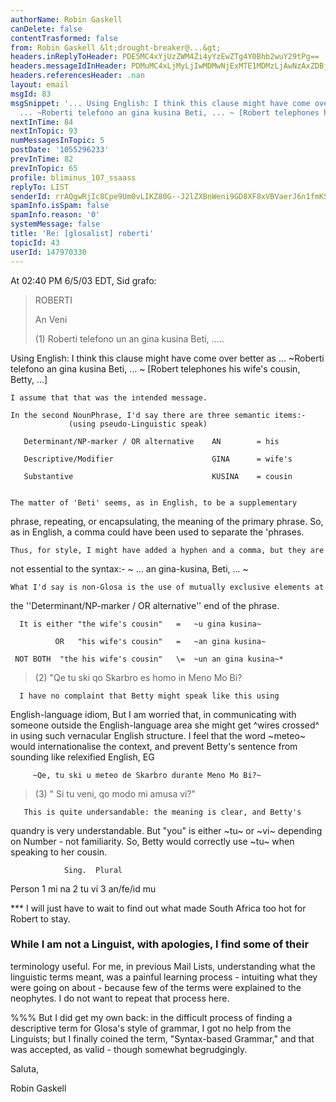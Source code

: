 ```yaml
---
authorName: Robin Gaskell
canDelete: false
contentTrasformed: false
from: Robin Gaskell &lt;drought-breaker@...&gt;
headers.inReplyToHeader: PDE5MC4xYjUzZWM4Zi4yYzEwZTg4Y0Bhb2wuY29tPg==
headers.messageIdInHeader: PDMuMC4xLjMyLjIwMDMwNjExMTE1MDMzLjAwNzAxZDBjQHBhY2lmaWMubmV0LmF1Pg==
headers.referencesHeader: .nan
layout: email
msgId: 83
msgSnippet: '... Using English: I think this clause might have come over better as
  ... ~Roberti telefono an gina kusina Beti, ... ~ [Robert telephones his wife s cousin,'
nextInTime: 84
nextInTopic: 93
numMessagesInTopic: 5
postDate: '1055296233'
prevInTime: 82
prevInTopic: 65
profile: bliminus_107_ssaass
replyTo: LIST
senderId: rrAQgwRjIc8Cpe9Um0vLIKZ80G--J2lZXBnWeni9GD8XF8xVBVaerJ6n1fmKS_nKvwhmyglTWwUEftVZ0b9xvBb592XCk3WwFpDmcTgQZ3EMydbcFQ
spamInfo.isSpam: false
spamInfo.reason: '0'
systemMessage: false
title: 'Re: [glosalist] roberti'
topicId: 43
userId: 147970330
---
```


At 02:40 PM 6/5/03 EDT, Sid grafo:
>ROBERTI
>
>An Veni
>
>(1)    Roberti telefono un an gina kusina Beti,  .....

Using English:
    I think this clause might have come over better as ...
      ~Roberti telefono an gina kusina Beti, ... ~
      [Robert telephones his wife's cousin, Betty, ...]

    I assume that that was the intended message.

    In the second NounPhrase, I'd say there are three semantic items:-
                 (using pseudo-Linguistic speak)
 
       Determinant/NP-marker / OR alternative    AN        = his

       Descriptive/Modifier                      GINA      = wife's
            
       Substantive                               KUSINA    = cousin 


    The matter of 'Beti' seems, as in English, to be a supplementary
phrase, repeating, or encapsulating, the meaning of the primary phrase.
So, as in English, a comma could have been used to separate the 'phrases.

    Thus, for style, I might have added a hyphen and a comma, but they are
not essential to the syntax:-
         ~ ... an gina-kusina, Beti, ... ~

    What I'd say is non-Glosa is the use of mutually exclusive elements at
the 
 ''Determinant/NP-marker / OR alternative'' end of the phrase.

      It is either "the wife's cousin"   =   ~u gina kusina~

              OR   "his wife's cousin"   =   ~an gina kusina~
       
     NOT BOTH  "the his wife's cousin"   \=  ~un an gina kusina~*        


>(2)     "Qe tu ski qo Skarbro es homo in Meno Mo Bi? 

      I have no complaint that Betty might speak like this using
English-language idiom, But I am worried that, in communicating with
someone outside the English-language area she might get ^wires crossed^ in
using such vernacular English structure.
      I feel that the word ~meteo~ would internationalise the context, and
prevent Betty's sentence from sounding like relexified English, EG

         ~Qe, tu ski u meteo de Skarbro durante Meno Mo Bi?~ 

 


>(3)       "  Si tu veni, qo modo mi amusa vi?"

       This is quite undersandable: the meaning is clear, and Betty's
quandry is very understandable.
       But  "you"  is either  ~tu~  or  ~vi~  depending on Number - not
familiarity.  So, Betty would correctly use ~tu~ when speaking to her cousin.

                Sing.  Plural
   Person  1      mi     na
           2      tu     vi
           3   an/fe/id  mu    

***  I will just have to wait to find out what made South Africa too hot
for Robert to stay.


###  While I am not a Linguist, with apologies, I find some of their
terminology useful.  For me, in previous Mail Lists, understanding what the
linguistic terms meant, was a painful learning process - intuiting what
they were going on about - because few of the terms were explained to the
neophytes.  I do not want to repeat that process here.

%%%  But I did get my own back: in the difficult process of finding a
descriptive term for Glosa's style of grammar, I got no help from the
Linguists; but I finally coined the term, "Syntax-based Grammar," and that
was accepted, as valid - though somewhat begrudgingly.

Saluta,

Robin Gaskell


